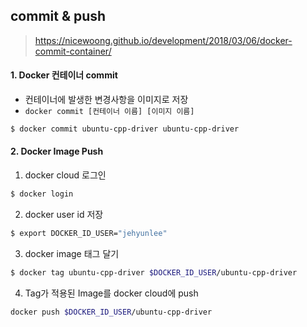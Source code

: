 ## commit & push
> https://nicewoong.github.io/development/2018/03/06/docker-commit-container/

#### 1. Docker 컨테이너 commit
* 컨테이너에 발생한 변경사항을 이미지로 저장  
* ```docker commit [컨테이너 이름] [이미지 이름]```  
```bash
$ docker commit ubuntu-cpp-driver ubuntu-cpp-driver
```

#### 2. Docker Image Push
1. docker cloud 로그인  
```bash
$ docker login
```

2. docker user id 저장
```bash
$ export DOCKER_ID_USER="jehyunlee"
```

3. docker image 태그 달기
```bash
$ docker tag ubuntu-cpp-driver $DOCKER_ID_USER/ubuntu-cpp-driver
```

4. Tag가 적용된 Image를 docker cloud에 push
```bash
docker push $DOCKER_ID_USER/ubuntu-cpp-driver
```
